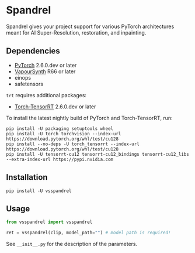 # Spandrel
Spandrel gives your project support for various PyTorch architectures meant for
AI Super-Resolution, restoration, and inpainting. 

## Dependencies
- [PyTorch](https://pytorch.org/get-started/) 2.6.0.dev or later
- [VapourSynth](http://www.vapoursynth.com/) R66 or later
- einops
- safetensors

`trt` requires additional packages:
- [Torch-TensorRT](https://pytorch.org/TensorRT/) 2.6.0.dev or later

To install the latest nightly build of PyTorch and Torch-TensorRT, run:
```
pip install -U packaging setuptools wheel
pip install -U torch torchvision --index-url https://download.pytorch.org/whl/test/cu128
pip install --no-deps -U torch_tensorrt --index-url https://download.pytorch.org/whl/test/cu128
pip install -U tensorrt-cu12 tensorrt-cu12_bindings tensorrt-cu12_libs --extra-index-url https://pypi.nvidia.com
```


## Installation
```
pip install -U vsspandrel
```

## Usage
```python
from vsspandrel import vsspandrel

ret = vsspandrel(clip, model_path="") # model path is required!
```

See `__init__.py` for the description of the parameters.
